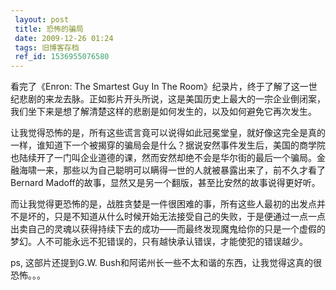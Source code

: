 ```yaml
---
 layout: post
 title: 恐怖的骗局
 date: 2009-12-26 01:24
 tags: 旧博客存档
 ref_id: 1536955076580
---
```

看完了《Enron: The Smartest Guy In The
Room》纪录片，终于了解了这一世纪悲剧的来龙去脉。正如影片开头所说，这是美国历史上最大的一宗企业倒闭案，我们坐下来是想了解清楚这样的悲剧是如何发生的，以及如何避免它再次发生。

让我觉得恐怖的是，所有这些谎言竟可以说得如此冠冕堂皇，就好像这完全是真的一样，谁知道下一个被揭穿的骗局会是什么？据说安然事件发生后，美国的商学院也陆续开了一门叫企业道德的课，然而安然却绝不会是华尔街的最后一个骗局。金融海啸一来，那些以为自己聪明可以瞒得一世的人就被暴露出来了，前不久才看了Bernard
Madoff的故事，显然又是另一个翻版，甚至比安然的故事说得更好听。

而让我觉得更恐怖的是，战胜贪婪是一件很困难的事，所有这些人最初的出发点并不是坏的，只是不知道从什么时候开始无法接受自己的失败，于是便通过一点一点出卖自己的灵魂以获得持续下去的成功——而最终发现魔鬼给你的只是一个虚假的梦幻。人不可能永远不犯错误的，只有越快承认错误，才能使犯的错误越少。

ps, 这部片还提到G.W. Bush和阿诺州长一些不太和谐的东西，让我觉得这真的很恐怖。。。

